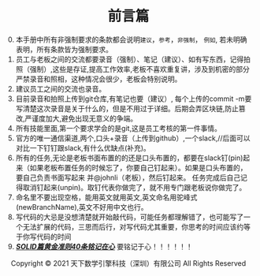 # <center>前言篇</center>

0. 本手册中所有非强制要求的条款都会说明`建议`，`参考`，`非强制`， `例如`, 若未明确表明，所有条款皆为强制要求。
1. 员工与老板之间的交流都要录音（强制）、笔记（建议）、如有写东西，记得拍照（强制）,这些是存证,提高工作效率,老板不喜欢重复讲，涉及到机密的部分严禁录音和照相，这种情况会很少，老板会特别说明。
2. 建议员工之间的交流也录音。
3. 目前录音和拍照上传到git仓库,有笔记也要（建议）, 每个上传的commit -m要写清楚这次录音是关于什么的，但是不用过于详细。后期会弄区块链,防止篡改,严谨度加大,避免出现无意义的争端。
4. 所有技能里面,第一个要求学会的是git,这是员工考核的第一件事情。
5. 官方的唯一通信渠道,两个,口头+录音（上传到github）,一个slack,//后面可以对比一下钉钉跟slack,有什么优缺点(补充)。
6. 所有的任务,无论是老板书面布置的的还是口头布置的，都要在slack钉(pin)起来（如果老板布置任务的时候忘了，你要自己钉起来）。如果是口头布置的，要自己负责书面写起来 并@johnli（老板），然后钉起来。 任务完成后自己记得取消钉起来(unpin)。取钉代表你做完了，就不用专门跟老板说你做完了。
7. 命名里不要出现空格，能用英文就用英文,英文命名用驼峰式(newBranchName),英文不好用中文也行。
8. 写代码的大忌是没想清楚就开始敲代码，可能任务都理解错了，也可能写了一个无法扩展的代码，三思而后行，对写代码尤其重要，你思考的时间应该约等于你写代码的时间
9. [***SOLID篇黄金准则40条铭记在心***](开发篇/SOLID篇/SOLID篇.md) 要铭记于心！！！！！！

<center> Copyright © 2021 天下数学引擎科技（深圳）有限公司 All Rights Reserved</center>
